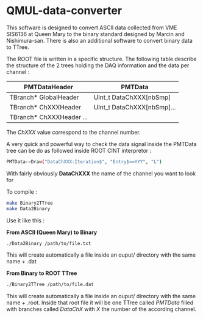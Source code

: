 # QMUL-data-converter

This software is designed to convert ASCII data collected from VME SIS6136 at Queen Mary
to the binary standard designed by Marcin and Nishimura-san.
There is also an additional software to convert binary data to TTree.

The ROOT file is written in a specific structure. The following table describe the structure of the 2 trees holding the DAQ information and the data per channel :

|PMTDataHeader             | PMTData                     |
|------------------------  |-----------------------------|
|TBranch* GlobalHeader     |UInt_t DataChXXX[nbSmp]      |
|TBranch* ChXXXHeader      |UInt_t DataChXXX[nbSmp]...   |
|TBranch* ChXXXHeader ...  |

The *ChXXX* value correspond to the channel number. 

A very quick and powerful way to check the data signal inside the PMTData tree can be do as followed inside ROOT CINT interpretor :
```bash
PMTData->Draw("DataChXXX:Iteration$", "Entry$==YYY", "L")
```
With fairly obviously **DataChXXX** the name of the channel you want to look for 

To compile :

```bash
make Binary2TTree
make Data2Binary
```


Use it like this :

**From ASCII (Queen Mary) to Binary**
```bash
./Data2Binary /path/to/file.txt
```
This will create automatically a file inside an ouput/ directory with the same name + .dat

**From Binary to ROOT TTree**
```bash
./Binary2TTree /path/to/file.dat
```
This will create automatically a file inside an ouput/ directory with the same name + .root.
Inside that root file it will be one TTree called *PMTData* filled with branches called *DataChX* with *X* the number of the according channel.
<!--stackedit_data:
eyJoaXN0b3J5IjpbNDU0MjQ0NDc1XX0=
-->